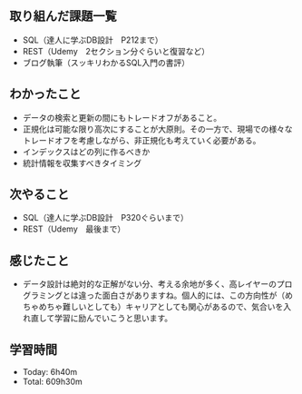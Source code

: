 ## 取り組んだ課題一覧
- SQL（達人に学ぶDB設計　P212まで）
- REST（Udemy　2セクション分ぐらいと復習など）
- ブログ執筆（スッキリわかるSQL入門の書評）
## わかったこと
- データの検索と更新の間にもトレードオフがあること。
- 正規化は可能な限り高次にすることが大原則。その一方で、現場での様々なトレードオフを考慮しながら、非正規化も考えていく必要がある。
- インデックスはどの列に作るべきか
- 統計情報を収集すべきタイミング
## 次やること
- SQL（達人に学ぶDB設計　P320ぐらいまで）
- REST（Udemy　最後まで）
## 感じたこと
- データ設計は絶対的な正解がない分、考える余地が多く、高レイヤーのプログラミングとは違った面白さがありますね。個人的には、この方向性が（めちゃめちゃ難しいとしても）キャリアとしても関心があるので、気合いを入れ直して学習に励んでいこうと思います。
## 学習時間
- Today: 6h40m
- Total: 609h30m
